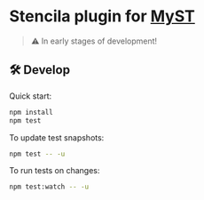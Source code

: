 # Stencila plugin for [MyST](https://mystmd.org/)

> ⚠️ In early stages of development!

## 🛠️ Develop

Quick start:

```sh
npm install
npm test
```

To update test snapshots:

```sh
npm test -- -u
```

To run tests on changes:

```sh
npm test:watch -- -u
```
